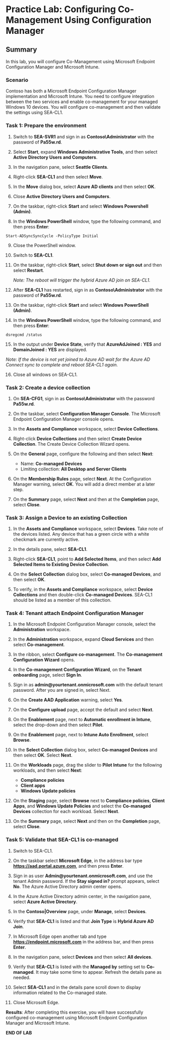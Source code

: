 # Practice Lab: Configuring Co-Management Using Configuration Manager

## Summary

In this lab, you will configure Co-Management using Microsoft Endpoint Configuration Manager and Microsoft Intune. 

### Scenario

Contoso has both a Microsoft Endpoint Configuration Manager implementation and Microsoft Intune. You need to configure integration between the two services and enable co-management for your managed Windows 10 devices. You will configure co-management and then validate the settings using SEA-CL1.

### Task 1: Prepare the environment

1.  Switch to **SEA-SVR1** and sign in as **Contoso\\Administrator** with the password of **Pa55w.rd**.

2.  Select **Start**, expand **Windows Administrative Tools**, and then select **Active Directory Users and Computers**.

3.  In the navigation pane, select **Seattle Clients**.

4.  Right-click **SEA-CL1** and then select **Move**.

5.  In the **Move** dialog box, select **Azure AD clients** and then select **OK**.

6.  Close **Active Directory Users and Computers**.

7.  On the taskbar, right-click **Start** and select **Windows Powershell (Admin)**.

8.  In the **Windows PowerShell** window, type the following command, and then press **Enter**:

```
Start-ADSyncSyncCycle -PolicyType Initial

```

9. Close the PowerShell window.

10. Switch to **SEA-CL1**.

11. On the taskbar, right-click **Start**, select **Shut down or sign out** and then select **Restart**.

    _Note: The reboot will trigger the hybrid Azure AD join on SEA-CL1._

12. After **SEA-CL1** has restarted, sign in as **Contoso\\Administrator** with the password of **Pa55w.rd**.

13. On the taskbar, right-click **Start** and select **Windows PowerShell (Admin)**.

14. In the **Windows PowerShell** window, type the following command, and then press **Enter**:

```
dsregcmd /status

```

15. In the output under **Device State**, verify that **AzureAdJoined : YES** and **DomainJoined : YES** are displayed.

 _Note: If the device is not yet joined to Azure AD wait for the Azure AD Connect sync to complete and reboot SEA-CL1 again._

16. Close all windows on SEA-CL1.

### Task 2: Create a device collection

1. On **SEA-CFG1**, sign in as **Contoso\\Administrator** with the password **Pa55w.rd**.

2. On the taskbar, select **Configuration Manager Console**. The Microsoft Endpoint Configuration Manager console opens.

3. In the **Assets and Compliance** workspace, select **Device Collections**. 

4. Right-click **Device Collections** and then select **Create Device Collection**. The Create Device Collection Wizard opens.

5. On the **General** page, configure the following and then select **Next**:
   - Name: **Co-managed Devices**
   - Limiting collection: **All Desktop and Server Clients**

6. On the **Membership Rules** page, select **Next**. At the Configuration Manager warning, select **OK**. You will add a direct member at a later step.

7. On the **Summary** page, select **Next** and then at the **Completion** page, select **Close**. 

### Task 3: Assign a Device to an existing Collection

1.  In the **Assets and Compliance** workspace, select **Devices**. Take note of the devices listed. Any device that has a green circle with a white checkmark are currently active.

2.  In the details pane, select **SEA-CL1**.

3.  Right-click **SEA-CL1**, point to **Add Selected Items**, and then select **Add Selected Items to Existing Device Collection**.

4.  On the **Select Collection** dialog box, select **Co-managed Devices**, and then select **OK**.

5.  To verify, in the **Assets and Compliance** workspace, select **Device Collections** and then double-click **Co-managed Devices**. SEA-CL1 should be listed as a member of this collection.

### Task 4: Tenant attach Endpoint Configuration Manager 

1.  In the Microsoft Endpoint Configuration Manager console, select the **Administration** workspace.

2.  In the **Administration** workspace, expand **Cloud Services** and then select **Co-management**. 

3.  In the ribbon, select **Configure co-management**. The **Co-management Configuration Wizard** opens.

4.  In the **Co-management Configuration Wizard**, on the **Tenant onboarding** page, select **Sign In**.

5.  Sign in as **admin\@yourtenant.onmicrosoft.com** with the default tenant password. After you are signed in, select Next.

6.  On the **Create AAD Application** warning, select **Yes**.

7.  On the **Configure upload** page, accept the default and select **Next**.

8.  On the **Enablement** page, next to **Automatic enrollment in Intune**, select the drop-down and then select **Pilot**.

9.  On the **Enablement** page, next to **Intune Auto Enrollment**, select **Browse**.

10.  In the **Select Collection** dialog box, select **Co-managed Devices** and then select **OK**. Select **Next**.

11.  On the **Workloads** page, drag the slider to **Pilot Intune** for the following workloads, and then select **Next**:
     - **Compliance policies**
     - **Client apps**
     - **Windows Update policies**

12.  On the **Staging** page, select **Browse** next to **Compliance policies**, **Client Apps**, and **Windows Update Policies** and select the **Co-managed Devices** collection for each workload. Select **Next**.

13.  On the **Summary** page, select **Next** and then on the **Completion** page, select **Close**.

### Task 5: Validate that SEA-CL1 is co-managed 

1.  Switch to SEA-CL1.

2.  On the taskbar select **Microsoft Edge**, in the address bar type **https://aad.portal.azure.com**, and then press **Enter**.

3.  Sign in as user **Admin\@yourtenant.onmicrosoft.com**, and use the tenant Admin password. If the **Stay signed in?** prompt appears, select **No**. The Azure Active Directory admin center opens.

4.  In the Azure Active Directory admin center, in the navigation pane, select **Azure Active Directory**.

5.  In the **Contoso|Overview** page, under **Manage**, select **Devices**. 

6.  Verify that **SEA-CL1** is listed and that **Join Type** is **Hybrid Azure AD Join**.

7.  In Microsoft Edge open another tab and type **https://endpoint.microsoft.com** in the address bar, and then press **Enter**. 

8.  In the navigation pane, select **Devices** and then select **All devices**.

9.  Verify that **SEA-CL1** is listed with the **Managed by** setting set to **Co-managed**. It may take some time to appear. Refresh the details pane as needed.

10.  Select **SEA-CL1** and in the details pane scroll down to display information related to the Co-managed state.

11.  Close Microsoft Edge.

**Results**: After completing this exercise, you will have successfully configured co-management using Microsoft Endpoint Configuration Manager and Microsoft Intune.

**END OF LAB**